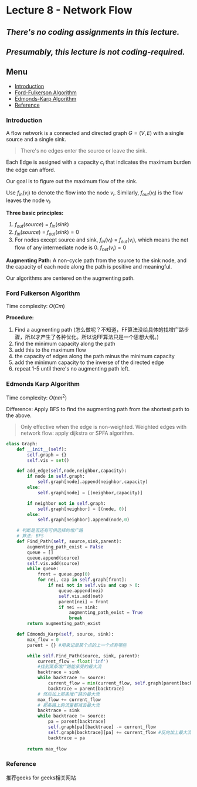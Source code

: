# Lecture 8 - Network Flow

***There's no coding assignments in this lecture.***
---
***Presumably, this lecture is not coding-required.***
---

## Menu
- [Introduction](#Introduction)
- [Ford-Fulkerson Algorithm](#Ford_Fulkerson_Algorithm)
- [Edmonds-Karp Algorithm ](#Edmonds_Karp_Algorithm)
- [Reference](#Reference)

### Introduction

A flow network is a connected and directed graph $G = (V, E)$ with a single source and a single sink.
> There's no edges enter the source or leave the sink.

Each Edge is assigned with a capacity $c_i$ that indicates the maximum burden the edge can afford.

Our goal is to figure out the maximum flow of the sink.

Use $f_{in}(v_i)$ to denote the flow into the node $v_i$. Similarly, $f_{out}(v_i)$ is the flow leaves the node $v_i$.

**Three basic principles:**
1. $f_{out}(source)$ = $f_{in}(sink)$
2. $f_{in}(source)$ = $f_{out}(sink) = 0$
3. For nodes except source and sink, $f_{in}(v_i)$ = $f_{out}(v_i)$, which means the net flow of any intermediate node is 0. $f_{net}(v_i) = 0$

**Augmenting Path:** A non-cycle path from the source to the sink node, and the capacity of each node along the path is positive and meaningful.

Our algorithms are centered on the augmenting path.

### Ford Fulkerson Algorithm

Time complexity: $O(Cm)$ 

**Procedure:**
1. Find a augmenting path (怎么做呢？不知道，FF算法没给具体的找增广路步骤，所以才产生了各种优化。所以说FF算法只是一个思想大纲。)
2. find the minimum capacity along the path
3. add this to the maximum flow
4. the capacity of edges along the path minus the minimum capacity
5. add the minimum capacity to the inverse of the directed edge
6. repeat 1-5 until there's no augmenting path left.

### Edmonds Karp Algorithm

Time complexity: $O(nm^2)$

Difference: Apply BFS to find the augmenting path from the shortest path to the above. 
> Only effective when the edge is non-weighted.
> Weighted edges with network flow: apply dijkstra or SPFA algorithm.

```python
class Graph:
    def __init__(self):
        self.graph = {}
        self.vis = set()

    def add_edge(self,node,neighbor,capacity):
        if node in self.graph:
            self.graph[node].append(neighbor,capacity)
        else:
            self.graph[node] = [(neighbor,capacity)]

        if neighbor not in self.graph:
            self.graph[neighbor] = [(node, 0)]
        else:
            self.graph[neighbor].append(node,0)

    # 判断是否还有可供选择的增广路
    # 算法: BFS
    def Find_Path(self, source,sink,parent):
        augmenting_path_exist = False
        queue = []
        queue.append(source)
        self.vis.add(source)
        while queue:
            front = queue.pop(0)
            for nei, cap in self.graph[front]:
                if nei not in self.vis and cap > 0:
                    queue.append(nei)
                    self.vis.add(net)
                    parent[nei] = front
                    if nei == sink:
                        augmenting_path_exist = True
                        break
        return augmenting_path_exist

    def Edmonds_Karp(self, source, sink):
        max_flow = 0
        parent = {} #用来记录某个点的上一个点有哪些

        while self.Find_Path(source, sink, parent):
            current_flow = float('inf')
            #找到某条增广路能承受的最大流
            backtrace = sink
            while backtrace != source:
                current_flow = min(current_flow, self.graph[parent[backtrace]][backtrace])
                backtrace = parent[backtrace]
            # 然后加上那条增广路的最大流
            max_flow += current_flow
            # 那条路上的流量都减去最大流
            backtrace = sink
            while backtrace != source:
                pa = parent[backtrace]
                self.graph[pa][backtrace] -= current_flow
                self.graph[backtrace][pa] += current_flow #反向加上最大流，设立回溯和反悔机制
                backtrace = pa
        
        return max_flow
```

### Reference

推荐geeks for geeks相关网站
